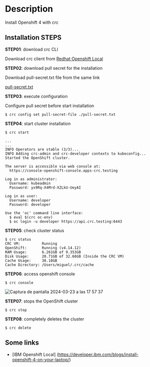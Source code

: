 # Description
Install Openshift 4 with crc

## Installation STEPS

**STEP01**: download crc CLI

Download crc client from [Redhat Openshift Local](https://console.redhat.com/openshift/create/local)

**STEP02**: download pull secret for the installation

Download pull-secret.txt file from the same link

[pull-secret.txt](https://github.com/masalinas/doc_openshift4/files/14732976/pull-secret.txt)

**STEP03**: execute configuration

Configure pull secret before start installation

```
$ crc config set pull-secret-file ./pull-secret.txt
```

**STEP04**: start cluster installation

```
$ crc start

...
...
INFO Operators are stable (3/3)...                
INFO Adding crc-admin and crc-developer contexts to kubeconfig... 
Started the OpenShift cluster.

The server is accessible via web console at:
  https://console-openshift-console.apps-crc.testing

Log in as administrator:
  Username: kubeadmin
  Password: yx9Rq-X4Mrd-XZLkU-UeyAI

Log in as user:
  Username: developer
  Password: developer

Use the 'oc' command line interface:
  $ eval $(crc oc-env)
  $ oc login -u developer https://api.crc.testing:6443
```

**STEP05**: check cluster status

```
$ crc status
CRC VM:          Running
OpenShift:       Running (v4.14.12)
RAM Usage:       6.261GB of 9.353GB
Disk Usage:      20.71GB of 32.68GB (Inside the CRC VM)
Cache Usage:     38.18GB
Cache Directory: /Users/miguel/.crc/cache
```

**STEP06**: access openshift console

```
$ crc console
```

![Captura de pantalla 2024-03-23 a las 17 57 37](https://github.com/masalinas/doc_openshift4/assets/1216181/e313e583-b67e-4ca5-8960-ed10d936c24a)

**STEP07**: stops the OpenShift cluster

```
$ crc stop 
```

**STEP08**: completely deletes the cluster

```
$ crc delete 
```

## Some links

- [IBM Openshift Local] (https://developer.ibm.com/blogs/install-openshift-4-on-your-laptop/)


